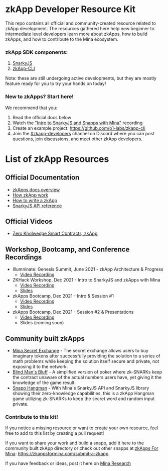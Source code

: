# zkApp Developer Resource Kit

This repo contains all official and community-created resource related to zkApp development. The resources gathered here help new beginner to intermediate level developers learn more about zkApps, how to build zkApps, and how to contribute to the Mina ecosystem.

### zkApp SDK components:

1. [SnarkyJS](https://github.com/o1-labs/snarkyjs)
2. [zkApp-CLI](https://github.com/o1-labs/zkapp-cli)

Note: these are still undergoing active developments, but they are mostly feature ready for you to try your hands on today! 

### New to zkApps? Start here!

We recommend that you:

1. Read the official docs below
2. Watch the ["Intro to SnarkyJS and Snapps with Mina"](https://bit.ly/3q1Y5wN) recording
3. Create an example project: https://github.com/o1-labs/zkapp-cli
4. Join the [#zkapp-developers](https://discord.gg/BFnkDZ4ZTb) channel on Discord where you can post questions, join discussions, and meet other zkApp developers.

# List of zkApp Resources

## Official Documentation

- [zkApps docs overview](https://docs.minaprotocol.com/en/zkapps)
- [How zkApp work](https://docs.minaprotocol.com/en/zkapps/how-zkapps-work)
- [How to write a zkApp](https://docs.minaprotocol.com/en/zkapps/how-to-write-a-zkapp)
- [SnarkyJS API reference](https://bit.ly/3e0kkxu)

## Official Videos

- [Zero Knolwedge Smart Contracts, zkApp](https://www.youtube.com/watch?v=H_JQjPDwAH0)

## Workshop, Bootcamp, and Conference Recordings

- Illumninate: Genesis Summit, June 2021 - zkApp Architecture & Progress
  - [Video Recording](https://www.youtube.com/watch?v=AolaaEFsBY4)
- ZKHack Workshop, Dec 2021 - Intro to SnarkyJS and zkApps with Mina
  - [Video Recording](https://bit.ly/3q1Y5wN)
  - [Slides](https://bit.ly/3s5DuKR)
- zkApps Bootcamp, Dec 2021 - Intro & Session #1
  - [Video Recording](https://bit.ly/3saqp34)
  - [Slides](https://bit.ly/3oYTcFN)
- zkApps Bootcamp, Dec 2021 - Session #2 & Presentations
  - [Video Recording](https://bit.ly/3pXorQQ)
  - Slides (coming soon)

## Community built zkApps

- [Mina Secret Exchange](https://mina.proxylabs.org/) - The secret exchange allows users to buy imaginary tokens after successfully providing the solution to a series of math problems while keeping the solution itself secure and private, not exposing it to the network.
- [Blind Man's Bluff](https://github.com/wotomas/BlindMansBluff#build--run) - A simplified version of poker where zk-SNARKs keep the contract unaware of the actual numbers users have, yet giving it the knowledge of the game result.
- [Snapp Hangman](https://github.com/frisitano/snapp-hangman) - With Mina's SnarkyJS API and SnarkyJS library showing their zero-knowledge capabilities, this is a zkApp Hangman game utilizing zk-SNARKs to keep the secret word and random input private.

### Contribute to this kit!

If you notice a missing resource or want to create your own resource, feel free to add to this list by creating a pull request!

If you want to share your work and build a snapp, add it here to the community built zkApp directory or check out other snapps at [zkApps For Mina](https://zkAppsformina.com): https://zkappsformina.com/submit-a-zkapp.

If you have feedback or ideas, post it here on [Mina Research](https://forums.minaprotocol.com/)
